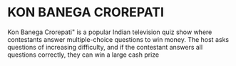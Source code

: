 <h1>KON BANEGA CROREPATI</h1>
<p>Kon Banega Crorepati" is a popular Indian television quiz show where contestants answer multiple-choice questions to win money. The host asks questions of increasing difficulty, and if the contestant answers all questions correctly, they can win a large cash prize</p>